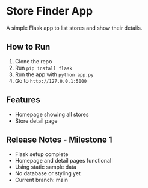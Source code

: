 # Store Finder App

A simple Flask app to list stores and show their details.

## How to Run

1. Clone the repo
2. Run `pip install flask`
3. Run the app with `python app.py`
4. Go to `http://127.0.0.1:5000`

## Features

- Homepage showing all stores
- Store detail page

## Release Notes - Milestone 1

- Flask setup complete
- Homepage and detail pages functional
- Using static sample data
- No database or styling yet
- Current branch: main
